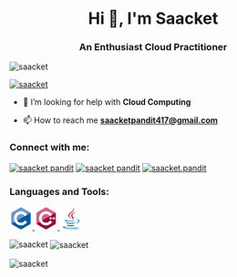 <h1 align="center">Hi 👋, I'm Saacket</h1>
<h3 align="center">An Enthusiast Cloud Practitioner</h3>

<p align="left"> <img src="https://komarev.com/ghpvc/?username=saacket&label=Profile%20views&color=0e75b6&style=flat" alt="saacket" /> </p>

<p align="left"> <a href="https://github.com/ryo-ma/github-profile-trophy"><img src="https://github-profile-trophy.vercel.app/?username=saacket" alt="saacket" /></a> </p>

- 🤝 I’m looking for help with **Cloud Computing**

- 📫 How to reach me **saacketpandit417@gmail.com**

<h3 align="left">Connect with me:</h3>
<p align="left">
<a href="https://linkedin.com/in/saacket pandit" target="blank"><img align="center" src="https://raw.githubusercontent.com/rahuldkjain/github-profile-readme-generator/master/src/images/icons/Social/linked-in-alt.svg" alt="saacket pandit" height="30" width="40" /></a>
<a href="https://fb.com/saacket pandit" target="blank"><img align="center" src="https://raw.githubusercontent.com/rahuldkjain/github-profile-readme-generator/master/src/images/icons/Social/facebook.svg" alt="saacket pandit" height="30" width="40" /></a>
<a href="https://instagram.com/saacket.pandit" target="blank"><img align="center" src="https://raw.githubusercontent.com/rahuldkjain/github-profile-readme-generator/master/src/images/icons/Social/instagram.svg" alt="saacket.pandit" height="30" width="40" /></a>
</p>

<h3 align="left">Languages and Tools:</h3>
<p align="left"> <a href="https://www.cprogramming.com/" target="_blank"> <img src="https://raw.githubusercontent.com/devicons/devicon/master/icons/c/c-original.svg" alt="c" width="40" height="40"/> </a> <a href="https://www.w3schools.com/cpp/" target="_blank"> <img src="https://raw.githubusercontent.com/devicons/devicon/master/icons/cplusplus/cplusplus-original.svg" alt="cplusplus" width="40" height="40"/> </a> <a href="https://www.java.com" target="_blank"> <img src="https://raw.githubusercontent.com/devicons/devicon/master/icons/java/java-original.svg" alt="java" width="40" height="40"/> </a> </p>

<p><img align="left" src="https://github-readme-stats.vercel.app/api/top-langs?username=saacket&show_icons=true&locale=en&layout=compact" alt="saacket" /></p>

<p>&nbsp;<img align="center" src="https://github-readme-stats.vercel.app/api?username=saacket&show_icons=true&locale=en" alt="saacket" /></p>

<p><img align="center" src="https://github-readme-streak-stats.herokuapp.com/?user=saacket&" alt="saacket" /></p>
